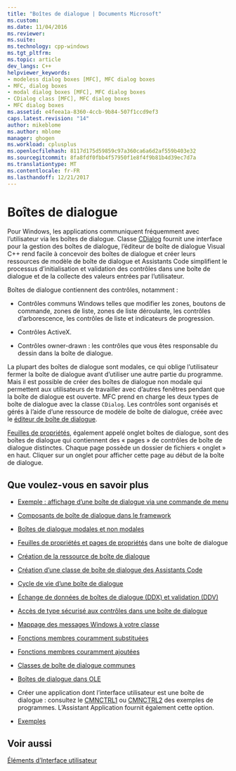 ```yaml
---
title: "Boîtes de dialogue | Documents Microsoft"
ms.custom: 
ms.date: 11/04/2016
ms.reviewer: 
ms.suite: 
ms.technology: cpp-windows
ms.tgt_pltfrm: 
ms.topic: article
dev_langs: C++
helpviewer_keywords:
- modeless dialog boxes [MFC], MFC dialog boxes
- MFC, dialog boxes
- modal dialog boxes [MFC], MFC dialog boxes
- CDialog class [MFC], MFC dialog boxes
- MFC dialog boxes
ms.assetid: e4feea1a-8360-4ccb-9b84-507f1ccd9ef3
caps.latest.revision: "14"
author: mikeblome
ms.author: mblome
manager: ghogen
ms.workload: cplusplus
ms.openlocfilehash: 8117d175d59859c97a360ca6a6d2af559b403e32
ms.sourcegitcommit: 8fa8fdf0fbb4f57950f1e8f4f9b81b4d39ec7d7a
ms.translationtype: MT
ms.contentlocale: fr-FR
ms.lasthandoff: 12/21/2017
---
```

# <a name="dialog-boxes"></a>Boîtes de dialogue
Pour Windows, les applications communiquent fréquemment avec l’utilisateur via les boîtes de dialogue. Classe [CDialog](../mfc/reference/cdialog-class.md) fournit une interface pour la gestion des boîtes de dialogue, l’éditeur de boîte de dialogue Visual C++ rend facile à concevoir des boîtes de dialogue et créer leurs ressources de modèle de boîte de dialogue et Assistants Code simplifient le processus d’initialisation et validation des contrôles dans une boîte de dialogue et de la collecte des valeurs entrées par l’utilisateur.  
  
 Boîtes de dialogue contiennent des contrôles, notamment :  
  
-   Contrôles communs Windows telles que modifier les zones, boutons de commande, zones de liste, zones de liste déroulante, les contrôles d’arborescence, les contrôles de liste et indicateurs de progression.  
  
-   Contrôles ActiveX.  
  
-   Contrôles owner-drawn : les contrôles que vous êtes responsable du dessin dans la boîte de dialogue.  
  
 La plupart des boîtes de dialogue sont modales, ce qui oblige l’utilisateur fermer la boîte de dialogue avant d’utiliser une autre partie du programme. Mais il est possible de créer des boîtes de dialogue non modale qui permettent aux utilisateurs de travailler avec d’autres fenêtres pendant que la boîte de dialogue est ouverte. MFC prend en charge les deux types de boîte de dialogue avec la classe `CDialog`. Les contrôles sont organisés et gérés à l’aide d’une ressource de modèle de boîte de dialogue, créée avec le [éditeur de boîte de dialogue](../windows/dialog-editor.md).  
  
 [Feuilles de propriétés](../mfc/property-sheets-mfc.md), également appelé onglet boîtes de dialogue, sont des boîtes de dialogue qui contiennent des « pages » de contrôles de boîte de dialogue distinctes. Chaque page possède un dossier de fichiers « onglet » en haut. Cliquer sur un onglet pour afficher cette page au début de la boîte de dialogue.  
  
## <a name="what-do-you-want-to-know-more-about"></a>Que voulez-vous en savoir plus  
  
-   [Exemple : affichage d’une boîte de dialogue via une commande de menu](../mfc/example-displaying-a-dialog-box-via-a-menu-command.md)  
  
-   [Composants de boîte de dialogue dans le framework](../mfc/dialog-box-components-in-the-framework.md)  
  
-   [Boîtes de dialogue modales et non modales](../mfc/modal-and-modeless-dialog-boxes.md)  
  
-   [Feuilles de propriétés et pages de propriétés](../mfc/property-sheets-and-property-pages-mfc.md) dans une boîte de dialogue  
  
-   [Création de la ressource de boîte de dialogue](../mfc/creating-the-dialog-resource.md)  
  
-   [Création d’une classe de boîte de dialogue des Assistants Code](../mfc/creating-a-dialog-class-with-code-wizards.md)  
  
-   [Cycle de vie d’une boîte de dialogue](../mfc/life-cycle-of-a-dialog-box.md)  
  
-   [Échange de données de boîtes de dialogue (DDX) et validation (DDV)](../mfc/dialog-data-exchange-and-validation.md)  
  
-   [Accès de type sécurisé aux contrôles dans une boîte de dialogue](../mfc/type-safe-access-to-controls-in-a-dialog-box.md)  
  
-   [Mappage des messages Windows à votre classe](../mfc/mapping-windows-messages-to-your-class.md)  
  
-   [Fonctions membres couramment substituées](../mfc/commonly-overridden-member-functions.md)  
  
-   [Fonctions membres couramment ajoutées](../mfc/commonly-added-member-functions.md)  
  
-   [Classes de boîte de dialogue communes](../mfc/common-dialog-classes.md)  
  
-   [Boîtes de dialogue dans OLE](../mfc/dialog-boxes-in-ole.md)  
  
-   Créer une application dont l’interface utilisateur est une boîte de dialogue : consultez le [CMNCTRL1](../visual-cpp-samples.md) ou [CMNCTRL2](../visual-cpp-samples.md) des exemples de programmes. L’Assistant Application fournit également cette option.  
  
-   [Exemples](../mfc/dialog-sample-list.md)  
  
## <a name="see-also"></a>Voir aussi  
 [Éléments d’Interface utilisateur](../mfc/user-interface-elements-mfc.md)
